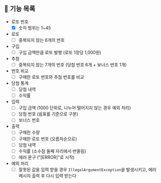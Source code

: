 ## 🚀 기능 목록
- 로또 번호
  - [X] 숫자 범위는 1~45
- 로또
  - [ ] 중복되지 않는 6개의 번호
- 구입
  - [ ] 구입 금액만큼 로또 발행 (로또 1장당 1,000원)
- 추첨
  - [ ] 중복되지 않는 7개의 번호 (당첨 번호 6개 + 보너스 번호 1개)
- 번호 비교
  - [ ] 구매한 로또 번호와 추첨 번호를 비교
- 당첨 통계
  - [ ] 당첨 내역
  - [ ] 수익률
- 입력
  - [ ] 구입 금액 (1000 단위로, 나누어 떨어지지 않는 경우 예외 처리)
  - [ ] 당첨 번호 (쉼표를 기준으로 구분)
  - [ ] 보너스 번호
- 출력
  - [ ] 구매한 수량
  - [ ] 구매한 로또 번호 (오름차순으로)
  - [ ] 당첨 내역
  - [ ] 수익률 (소수점 둘째 자리에서 반올림)
  - [ ] 에러 문구 ("[ERROR]"로 시작)
- 예외 처리
  - [ ] 잘못된 값을 입력 받을 경우 `IllegalArgumentException`을 발생시키고, 에러 메시지 출력 후 다시 입력 받는다
